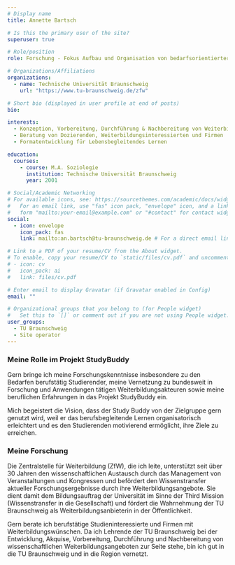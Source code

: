 ```yaml
---
# Display name
title: Annette Bartsch

# Is this the primary user of the site?
superuser: true

# Role/position
role: Forschung - Fokus Aufbau und Organisation von bedarfsorientierter wissenschaftlicher Weiterbildung

# Organizations/Affiliations
organizations:
  - name: Technische Universität Braunschweig
    url: "https://www.tu-braunschweig.de/zfw"

# Short bio (displayed in user profile at end of posts)
bio: 

interests:
  - Konzeption, Vorbereitung, Durchführung & Nachbereitung von Weiterbildungsangeboten
  - Beratung von Dozierenden, Weiterbildungsinteressierten und Firmen
  - Formatentwicklung für Lebensbegleitendes Lernen

education:
  courses:
    - course: M.A. Soziologie
      institution: Technische Universität Braunschweig
      year: 2001

# Social/Academic Networking
# For available icons, see: https://sourcethemes.com/academic/docs/widgets/#icons
#   For an email link, use "fas" icon pack, "envelope" icon, and a link in the
#   form "mailto:your-email@example.com" or "#contact" for contact widget.
social:
  - icon: envelope
    icon_pack: fas
    link: mailto:an.bartsch@tu-braunschweig.de # For a direct email link, use "mailto:test@example.org".

# Link to a PDF of your resume/CV from the About widget.
# To enable, copy your resume/CV to `static/files/cv.pdf` and uncomment the lines below.
# - icon: cv
#   icon_pack: ai
#   link: files/cv.pdf

# Enter email to display Gravatar (if Gravatar enabled in Config)
email: ""

# Organizational groups that you belong to (for People widget)
#   Set this to `[]` or comment out if you are not using People widget.
user_groups:
  - TU Braunschweig
  - Site operator
---
```


### Meine Rolle im Projekt StudyBuddy

Gern bringe ich meine Forschungskenntnisse insbesondere zu den Bedarfen berufstätig Studierender, meine Vernetzung zu bundesweit in Forschung und Anwendungen tätigen Weiterbildungsakteuren sowie meine beruflichen Erfahrungen in das Projekt StudyBuddy ein.

Mich begeistert die Vision, dass der Study Buddy von der Zielgruppe gern genutzt wird, weil er das berufsbegleitende Lernen organisatorisch erleichtert und es den Studierenden motivierend ermöglicht, ihre Ziele zu erreichen.

### Meine Forschung

Die Zentralstelle für Weiterbildung (ZfW), die ich leite, unterstützt seit über 30 Jahren den wissenschaftlichen Austausch durch das Management von Veranstaltungen und Kongressen und befördert den Wissenstransfer aktueller Forschungsergebnisse durch ihre Weiterbildungsangebote. Sie dient damit dem Bildungsauftrag der Universität im Sinne der Third Mission (Wissenstransfer in die Gesellschaft) und fördert die Wahrnehmung der TU Braunschweig als Weiterbildungsanbieterin in der Öffentlichkeit.

Gern berate ich berufstätige Studieninteressierte und Firmen mit Weiterbildungswünschen.
Da ich Lehrende der TU Braunschweig bei der Entwicklung, Akquise, Vorbereitung, Durchführung und Nachbereitung von wissenschaftlichen Weiterbildungsangeboten zur Seite stehe, bin ich gut in die TU Braunschweig und in die Region vernetzt.
